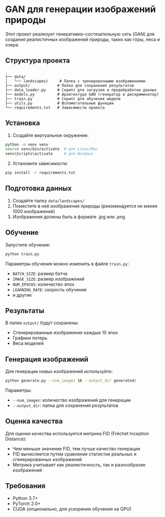 # GAN для генерации изображений природы

Этот проект реализует генеративно-состязательную сеть (GAN) для создания реалистичных изображений природы, таких как горы, леса и озера.

## Структура проекта

```
.
├── data/
│   └── landscapes/     # Папка с тренировочными изображениями
├── output/            # Папка для сохранения результатов
├── data_loader.py     # Скрипт для загрузки и предобработки данных
├── models.py          # Архитектура GAN (генератор и дискриминатор)
├── train.py           # Скрипт для обучения модели
├── utils.py           # Вспомогательные функции
└── requirements.txt   # Зависимости проекта
```

## Установка

1. Создайте виртуальное окружение:
```bash
python -m venv venv
source venv/bin/activate  # для Linux/Mac
venv\Scripts\activate     # для Windows
```

2. Установите зависимости:
```bash
pip install -r requirements.txt
```

## Подготовка данных

1. Создайте папку `data/landscapes/`
2. Поместите в неё изображения природы (рекомендуется не менее 1000 изображений)
3. Изображения должны быть в формате .jpg или .png

## Обучение

Запустите обучение:
```bash
python train.py
```

Параметры обучения можно изменить в файле `train.py`:
- `BATCH_SIZE`: размер батча
- `IMAGE_SIZE`: размер изображений
- `NUM_EPOCHS`: количество эпох
- `LEARNING_RATE`: скорость обучения
- и другие

## Результаты

В папке `output/` будут сохранены:
- Сгенерированные изображения каждые 10 эпох
- Графики потерь
- Веса моделей

## Генерация изображений

Для генерации новых изображений используйте:
```bash
python generate.py --num_images 16 --output_dir generated/
```

Параметры:
- `--num_images`: количество изображений для генерации
- `--output_dir`: папка для сохранения результатов

## Оценка качества

Для оценки качества используется метрика FID (Fréchet Inception Distance):
- Чем меньше значение FID, тем лучше качество генерации
- FID вычисляется путем сравнения статистик реальных и сгенерированных изображений
- Метрика учитывает как реалистичность, так и разнообразие изображений

## Требования

- Python 3.7+
- PyTorch 2.0+
- CUDA (опционально, для ускорения обучения на GPU) 
